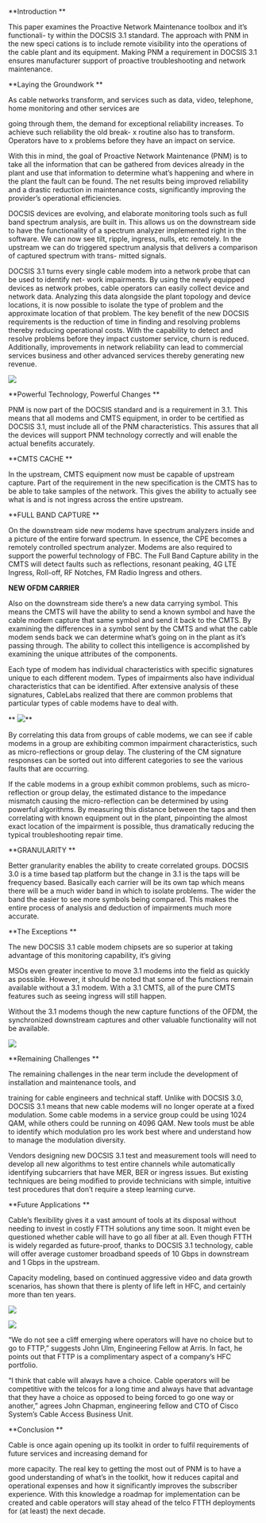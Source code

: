 **Introduction **

This paper examines the Proactive Network Maintenance toolbox and it’s
functionali\- ty within the DOCSIS 3.1 standard. The approach with PNM in the
new speci cations is to include remote visibility into the operations of the
cable plant and its equipment. Making PNM a requirement in DOCSIS 3.1 ensures
manufacturer support of proactive troubleshooting and network maintenance.

**Laying the Groundwork **

As cable networks transform, and services such as data, video, telephone, home
monitoring and other services are

going through them, the demand for exceptional reliability increases. To
achieve such reliability the old break- x routine also has to transform.
Operators have to x problems before they have an impact on service.

With this in mind, the goal of Proactive Network Maintenance (PNM) is to take
all the information that can be gathered from devices already in the plant and
use that information to determine what’s happening and where in the plant the
fault can be found. The net results being improved reliability and a drastic
reduction in maintenance costs, significantly improving the provider’s
operational efficiencies.

DOCSIS devices are evolving, and elaborate monitoring tools such as full band
spectrum analysis, are built in. This allows us on the downstream side to have
the functionality of a spectrum analyzer implemented right in the software. We
can now see tilt, ripple, ingress, nulls, etc remotely. In the upstream we can
do triggered spectrum analysis that delivers a comparison of captured spectrum
with trans- mitted signals.

DOCSIS 3.1 turns every single cable modem into a network probe that can be
used to identify net- work impairments. By using the newly equipped devices as
network probes, cable operators can easily collect device and network data.
Analyzing this data alongside the plant topology and device locations, it is
now possible to isolate the type of problem and the approximate location of
that problem. The key benefit of the new DOCSIS requirements is the reduction
of time in finding and resolving problems thereby reducing operational costs.
With the capability to detect and resolve problems before they impact customer
service, churn is reduced. Additionally, improvements in network reliability
can lead to commercial services business and other advanced services thereby
generating new revenue.

![](DOCSIS-3.1-and-PNM-Toolbox.files/image002.png)

**Powerful Technology, Powerful Changes **

PNM is now part of the DOCSIS standard and is a requirement in 3.1. This means
that all modems and CMTS equipment, in order to be certified as DOCSIS 3.1,
must include all of the PNM characteristics. This assures that all the devices
will support PNM technology correctly and will enable the actual benefits
accurately.

**CMTS CACHE **

In the upstream, CMTS equipment now must be capable of upstream capture. Part
of the requirement in the new specification is the CMTS has to be able to take
samples of the network. This gives the ability to actually see what is and is
not ingress across the entire upstream.

**FULL BAND CAPTURE **

On the downstream side new modems have spectrum analyzers inside and a picture
of the entire forward spectrum. In essence, the CPE becomes a remotely
controlled spectrum analyzer. Modems are also required to support the powerful
technology of FBC. The Full Band Capture ability in the CMTS will detect
faults such as reflections, resonant peaking, 4G LTE Ingress, Roll-off, RF
Notches, FM Radio Ingress and others.

**NEW OFDM CARRIER**

Also on the downstream side there’s a new data carrying symbol. This means the
CMTS will have the ability to send a known symbol and have the cable modem
capture that same symbol and send it back to the CMTS. By examining the
differences in a symbol sent by the CMTS and what the cable modem sends back
we can determine what’s going on in the plant as it’s passing through. The
ability to collect this intelligence is accomplished by examining the unique
attributes of the components.

Each type of modem has individual characteristics with specific signatures
unique to each different modem. Types of impairments also have individual
characteristics that can be identified. After extensive analysis of these
signatures, CableLabs realized that there are common problems that particular
types of cable modems have to deal with.

** ****![](DOCSIS-3.1-and-PNM-Toolbox.files/image004.png)******

By correlating this data from groups of cable modems, we can see if cable
modems in a group are exhibiting common impairment characteristics, such as
micro-reflections or group delay. The clustering of the CM signature responses
can be sorted out into different categories to see the various faults that are
occurring.

If the cable modems in a group exhibit common problems, such as micro-
reflection or group delay, the estimated distance to the impedance mismatch
causing the micro-reflection can be determined by using powerful algorithms.
By measuring this distance between the taps and then correlating with known
equipment out in the plant, pinpointing the almost exact location of the
impairment is possible, thus dramatically reducing the typical troubleshooting
repair time.

**GRANULARITY **

Better granularity enables the ability to create correlated groups. DOCSIS 3.0
is a time based tap platform but the change in 3.1 is the taps will be
frequency based. Basically each carrier will be its own tap which means there
will be a much wider band in which to isolate problems. The wider the band the
easier to see more symbols being compared. This makes the entire process of
analysis and deduction of impairments much more accurate.

**The Exceptions **

The new DOCSIS 3.1 cable modem chipsets are so superior at taking advantage of
this monitoring capability, it‘s giving

MSOs even greater incentive to move 3.1 modems into the field as quickly as
possible. However, it should be noted that some of the functions remain
available without a 3.1 modem. With a 3.1 CMTS, all of the pure CMTS features
such as seeing ingress will still happen.

Without the 3.1 modems though the new capture functions of the OFDM, the
synchronized downstream captures and other valuable functionality will not be
available.

![](DOCSIS-3.1-and-PNM-Toolbox.files/image006.png)

**Remaining Challenges **

The remaining challenges in the near term include the development of
installation and maintenance tools, and

training for cable engineers and technical staff. Unlike with DOCSIS 3.0,
DOCSIS 3.1 means that new cable modems will no longer operate at a fixed
modulation. Some cable modems in a service group could be using 1024 QAM,
while others could be running on 4096 QAM. New tools must be able to identify
which modulation pro les work best where and understand how to manage the
modulation diversity.

Vendors designing new DOCSIS 3.1 test and measurement tools will need to
develop all new algorithms to test entire channels while automatically
identifying subcarriers that have MER, BER or ingress issues. But existing
techniques are being modified to provide technicians with simple, intuitive
test procedures that don’t require a steep learning curve.

**Future Applications **

Cable’s flexibility gives it a vast amount of tools at its disposal without
needing to invest in costly FTTH solutions any time soon. It might even be
questioned whether cable will have to go all fiber at all. Even though FTTH is
widely regarded as future-proof, thanks to DOCSIS 3.1 technology, cable will
offer average customer broadband speeds of 10 Gbps in downstream and 1 Gbps in
the upstream.

Capacity modeling, based on continued aggressive video and data growth
scenarios, has shown that there is plenty of life left in HFC, and certainly
more than ten years.

![](DOCSIS-3.1-and-PNM-Toolbox.files/image008.png)

![](DOCSIS-3.1-and-PNM-Toolbox.files/image010.png)

“We do not see a cliff emerging where operators will have no choice but to go
to FTTP,” suggests John Ulm, Engineering Fellow at Arris. In fact, he points
out that FTTP is a complimentary aspect of a company’s HFC portfolio.

“I think that cable will always have a choice. Cable operators will be
competitive with the telcos for a long time and always have that advantage
that they have a choice as opposed to being forced to go one way or another,”
agrees John Chapman, engineering fellow and CTO of Cisco System’s Cable Access
Business Unit.

**Conclusion **

Cable is once again opening up its toolkit in order to fulfil requirements of
future services and increasing demand for

more capacity. The real key to getting the most out of PNM is to have a good
understanding of what’s in the toolkit, how it reduces capital and operational
expenses and how it significantly improves the subscriber experience. With
this knowledge a roadmap for implementation can be created and cable operators
will stay ahead of the telco FTTH deployments for (at least) the next decade.

























